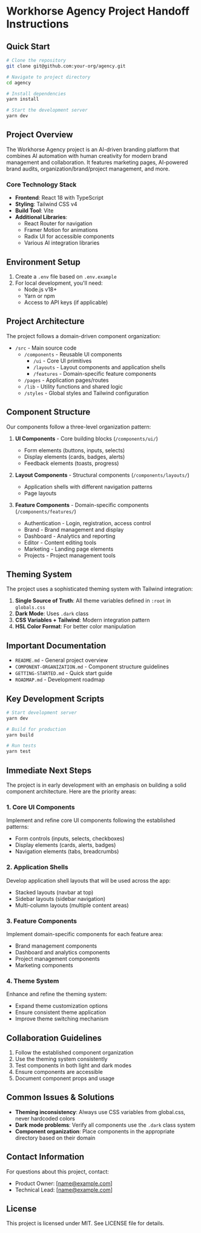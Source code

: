 # Workhorse Agency Project Handoff Instructions

## Quick Start

```bash
# Clone the repository
git clone git@github.com:your-org/agency.git

# Navigate to project directory
cd agency

# Install dependencies
yarn install

# Start the development server
yarn dev
```

## Project Overview

The Workhorse Agency project is an AI-driven branding platform that combines AI automation with human creativity for modern brand management and collaboration. It features marketing pages, AI-powered brand audits, organization/brand/project management, and more.

### Core Technology Stack

- **Frontend**: React 18 with TypeScript
- **Styling**: Tailwind CSS v4
- **Build Tool**: Vite
- **Additional Libraries**: 
  - React Router for navigation
  - Framer Motion for animations
  - Radix UI for accessible components
  - Various AI integration libraries

## Environment Setup

1. Create a `.env` file based on `.env.example`
2. For local development, you'll need:
   - Node.js v18+ 
   - Yarn or npm
   - Access to API keys (if applicable)

## Project Architecture

The project follows a domain-driven component organization:

- `/src` - Main source code
  - `/components` - Reusable UI components
    - `/ui` - Core UI primitives
    - `/layouts` - Layout components and application shells
    - `/features` - Domain-specific feature components
  - `/pages` - Application pages/routes
  - `/lib` - Utility functions and shared logic
  - `/styles` - Global styles and Tailwind configuration

## Component Structure

Our components follow a three-level organization pattern:

1. **UI Components** - Core building blocks (`/components/ui/`)
   - Form elements (buttons, inputs, selects)
   - Display elements (cards, badges, alerts)
   - Feedback elements (toasts, progress)

2. **Layout Components** - Structural components (`/components/layouts/`)
   - Application shells with different navigation patterns
   - Page layouts

3. **Feature Components** - Domain-specific components (`/components/features/`)
   - Authentication - Login, registration, access control
   - Brand - Brand management and display
   - Dashboard - Analytics and reporting
   - Editor - Content editing tools
   - Marketing - Landing page elements
   - Projects - Project management tools

## Theming System

The project uses a sophisticated theming system with Tailwind integration:

1. **Single Source of Truth**: All theme variables defined in `:root` in `globals.css`
2. **Dark Mode**: Uses `.dark` class
3. **CSS Variables + Tailwind**: Modern integration pattern
4. **HSL Color Format**: For better color manipulation

## Important Documentation

- `README.md` - General project overview
- `COMPONENT-ORGANIZATION.md` - Component structure guidelines
- `GETTING-STARTED.md` - Quick start guide
- `ROADMAP.md` - Development roadmap

## Key Development Scripts

```bash
# Start development server
yarn dev

# Build for production
yarn build

# Run tests
yarn test
```

## Immediate Next Steps

The project is in early development with an emphasis on building a solid component architecture. Here are the priority areas:

### 1. Core UI Components

Implement and refine core UI components following the established patterns:

- Form controls (inputs, selects, checkboxes)
- Display elements (cards, alerts, badges)
- Navigation elements (tabs, breadcrumbs)

### 2. Application Shells

Develop application shell layouts that will be used across the app:

- Stacked layouts (navbar at top)
- Sidebar layouts (sidebar navigation)
- Multi-column layouts (multiple content areas)

### 3. Feature Components

Implement domain-specific components for each feature area:

- Brand management components
- Dashboard and analytics components
- Project management components
- Marketing components

### 4. Theme System

Enhance and refine the theming system:

- Expand theme customization options
- Ensure consistent theme application
- Improve theme switching mechanism

## Collaboration Guidelines

1. Follow the established component organization
2. Use the theming system consistently
3. Test components in both light and dark modes
4. Ensure components are accessible
5. Document component props and usage

## Common Issues & Solutions

- **Theming inconsistency**: Always use CSS variables from global.css, never hardcoded colors
- **Dark mode problems**: Verify all components use the `.dark` class system
- **Component organization**: Place components in the appropriate directory based on their domain

## Contact Information

For questions about this project, contact:
- Product Owner: [name@example.com]
- Technical Lead: [name@example.com]

## License

This project is licensed under MIT. See LICENSE file for details. 